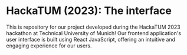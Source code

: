 # HackaTUM (2023): The interface
This is repository for our project developed during the HackaTUM 2023 hackathon at Technical University of Munich! Our frontend application's user interface is built using React JavaScript, offering an intuitive and engaging experience for our users.
